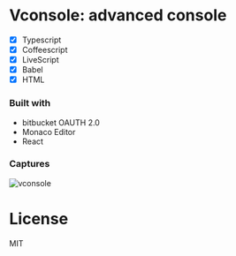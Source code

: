 # Vconsole: advanced console

- [x] Typescript
- [x] Coffeescript
- [x] LiveScript
- [x] Babel
- [x] HTML

### Built with

- bitbucket OAUTH 2.0
- Monaco Editor
- React

### Captures
![vconsole](https://i.ibb.co/YtHdRWq/vconsole.png)

# License
MIT
